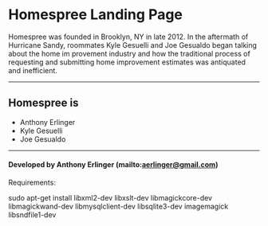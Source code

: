 # Homespree Landing Page

Homespree was founded in Brooklyn, NY in late 2012. In the aftermath of Hurricane Sandy, roommates Kyle Gesuelli and Joe Gesualdo began talking about the home im
provement industry and how the traditional process of requesting and submitting home improvement estimates was antiquated and inefficient.

---

## Homespree is
* Anthony Erlinger
* Kyle Gesuelli
* Joe Gesualdo

---

#### Developed by Anthony Erlinger (mailto:aerlinger@gmail.com)


Requirements:


sudo apt-get install libxml2-dev libxslt-dev libmagickcore-dev libmagickwand-dev libmysqlclient-dev libsqlite3-dev imagemagick libsndfile1-dev


